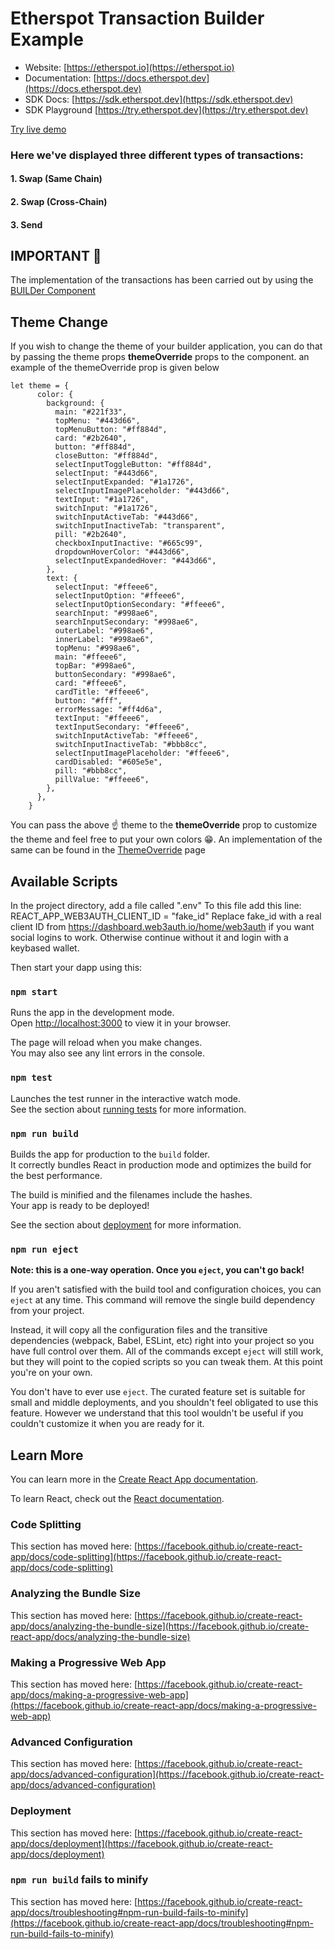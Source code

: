 
# Etherspot Transaction Builder Example


- Website: [https://etherspot.io](https://etherspot.io)
- Documentation: [https://docs.etherspot.dev](https://docs.etherspot.dev)
- SDK Docs: [https://sdk.etherspot.dev](https://sdk.etherspot.dev)
- SDK Playground [https://try.etherspot.dev](https://try.etherspot.dev)


<a href="https://buidler.etherspot.io">Try live demo</a></p>

### Here we've displayed three different types of transactions:
#### 1. Swap (Same Chain)
#### 2. Swap (Cross-Chain)
#### 3. Send


## IMPORTANT 📢 

The implementation of the transactions has been carried out by using the [BUILDer Component](https://www.npmjs.com/package/@etherspot/react-transaction-buidler) 


## Theme Change
If you wish to change the theme of your builder application, you can do that by passing the theme props **themeOverride** props to the component.
an example of the themeOverride prop is given below

```
let theme = {
      color: {
        background: {
          main: "#221f33",
          topMenu: "#443d66",
          topMenuButton: "#ff884d",
          card: "#2b2640",
          button: "#ff884d",
          closeButton: "#ff884d",
          selectInputToggleButton: "#ff884d",
          selectInput: "#443d66",
          selectInputExpanded: "#1a1726",
          selectInputImagePlaceholder: "#443d66",
          textInput: "#1a1726",
          switchInput: "#1a1726",
          switchInputActiveTab: "#443d66",
          switchInputInactiveTab: "transparent",
          pill: "#2b2640",
          checkboxInputInactive: "#665c99",
          dropdownHoverColor: "#443d66",
          selectInputExpandedHover: "#443d66",
        },
        text: {
          selectInput: "#ffeee6",
          selectInputOption: "#ffeee6",
          selectInputOptionSecondary: "#ffeee6",
          searchInput: "#998ae6",
          searchInputSecondary: "#998ae6",
          outerLabel: "#998ae6",
          innerLabel: "#998ae6",
          topMenu: "#998ae6",
          main: "#ffeee6",
          topBar: "#998ae6",
          buttonSecondary: "#998ae6",
          card: "#ffeee6",
          cardTitle: "#ffeee6",
          button: "#fff",
          errorMessage: "#ff4d6a",
          textInput: "#ffeee6",
          textInputSecondary: "#ffeee6",
          switchInputActiveTab: "#ffeee6",
          switchInputInactiveTab: "#bbb8cc",
          selectInputImagePlaceholder: "#ffeee6",
          cardDisabled: "#605e5e",
          pill: "#bbb8cc",
          pillValue: "#ffeee6",
        },
      },
    }
```
You can pass the above ☝️ theme to the **themeOverride** prop to customize the theme and feel free to put your own colors 😁.
An implementation of the same can be found in the [ThemeOverride](https://github.com/etherspot/etherspot-react-transaction-buidler/blob/master/example/src/pages/ThemeOverride.tsx) page


## Available Scripts

In the project directory, add a file called ".env"
To this file add this line: REACT_APP_WEB3AUTH_CLIENT_ID = "fake_id"
Replace fake_id with a real client ID from https://dashboard.web3auth.io/home/web3auth if you want social logins to work. Otherwise continue without it and login with a keybased wallet.

Then start your dapp using this:

### `npm start`

Runs the app in the development mode.\
Open [http://localhost:3000](http://localhost:3000) to view it in your browser.

The page will reload when you make changes.\
You may also see any lint errors in the console.

### `npm test`

Launches the test runner in the interactive watch mode.\
See the section about [running tests](https://facebook.github.io/create-react-app/docs/running-tests) for more information.

### `npm run build`

Builds the app for production to the `build` folder.\
It correctly bundles React in production mode and optimizes the build for the best performance.

The build is minified and the filenames include the hashes.\
Your app is ready to be deployed!

See the section about [deployment](https://facebook.github.io/create-react-app/docs/deployment) for more information.

### `npm run eject`

**Note: this is a one-way operation. Once you `eject`, you can't go back!**

If you aren't satisfied with the build tool and configuration choices, you can `eject` at any time. This command will remove the single build dependency from your project.

Instead, it will copy all the configuration files and the transitive dependencies (webpack, Babel, ESLint, etc) right into your project so you have full control over them. All of the commands except `eject` will still work, but they will point to the copied scripts so you can tweak them. At this point you're on your own.

You don't have to ever use `eject`. The curated feature set is suitable for small and middle deployments, and you shouldn't feel obligated to use this feature. However we understand that this tool wouldn't be useful if you couldn't customize it when you are ready for it.

## Learn More

You can learn more in the [Create React App documentation](https://facebook.github.io/create-react-app/docs/getting-started).

To learn React, check out the [React documentation](https://reactjs.org/).

### Code Splitting

This section has moved here: [https://facebook.github.io/create-react-app/docs/code-splitting](https://facebook.github.io/create-react-app/docs/code-splitting)

### Analyzing the Bundle Size

This section has moved here: [https://facebook.github.io/create-react-app/docs/analyzing-the-bundle-size](https://facebook.github.io/create-react-app/docs/analyzing-the-bundle-size)

### Making a Progressive Web App

This section has moved here: [https://facebook.github.io/create-react-app/docs/making-a-progressive-web-app](https://facebook.github.io/create-react-app/docs/making-a-progressive-web-app)

### Advanced Configuration

This section has moved here: [https://facebook.github.io/create-react-app/docs/advanced-configuration](https://facebook.github.io/create-react-app/docs/advanced-configuration)

### Deployment

This section has moved here: [https://facebook.github.io/create-react-app/docs/deployment](https://facebook.github.io/create-react-app/docs/deployment)

### `npm run build` fails to minify

This section has moved here: [https://facebook.github.io/create-react-app/docs/troubleshooting#npm-run-build-fails-to-minify](https://facebook.github.io/create-react-app/docs/troubleshooting#npm-run-build-fails-to-minify)
